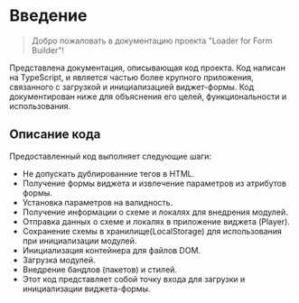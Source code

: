 # Введение

> Добро пожаловать в документацию проекта "Loader for Form Builder"! 

Представлена документация, описывающая код проекта. Код написан на TypeScript, и является частью более крупного приложения, связанного с загрузкой и инициализацией виджет-формы. Код документирован ниже для объяснения его целей, функциональности и использования.

## Описание кода

Предоставленный код выполняет следующие шаги:

- Не допускать дублированние тегов в HTML.
- Получение формы виджета и извлечение параметров из атрибутов формы.
- Установка параметров на валидность.
- Получение информации о схеме и локалях для внедрения модулей.
- Отправка данных о схеме и локалях в приложение виджета (Player).
- Сохранение схемы в хранилище(LocalStorage) для использования при инициализации модулей.
- Инициализация контейнера для файлов DOM.
- Загрузка модулей.
- Внедрение бандлов (пакетов) и стилей.
- Этот код представляет собой точку входа для загрузки и инициализации виджета-формы.
